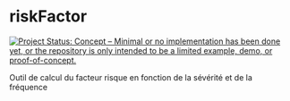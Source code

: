 # riskFactor 

[![Project Status: Concept – Minimal or no implementation has been done yet, or the repository is only intended to be a limited example, demo, or proof-of-concept.](https://www.repostatus.org/badges/latest/concept.svg)](https://www.repostatus.org/#concept)

Outil de calcul du facteur risque en fonction de la sévérité et de la fréquence
